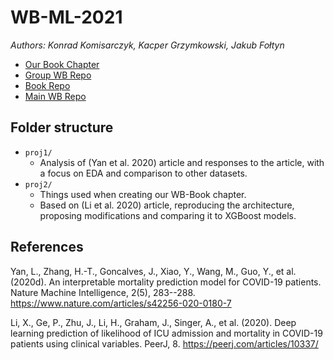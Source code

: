 # WB-ML-2021
*Authors: Konrad Komisarczyk, Kacper Grzymkowski, Jakub Fołtyn*

* [Our Book Chapter](https://mini-pw.github.io/2021L-WB-Book/comparison-of-neural-networks-and-tree-based-models-in-the-clinical-prediction-of-the-course-of-covid-19-illness.html)
* [Group WB Repo](https://github.com/mini-pw/2021L-WB-ML)
* [Book Repo](https://github.com/mini-pw/2021L-WB-Book)
* [Main WB Repo](https://github.com/mini-pw/2021L-WarsztatyBadawcze)

## Folder structure
* `proj1/`
  * Analysis of (Yan et al. 2020) article and responses to the article, with a focus on EDA and comparison to other datasets.
* `proj2/`
  * Things used when creating our WB-Book chapter.
  * Based on (Li et al. 2020) article, reproducing the architecture, proposing modifications and comparing it to XGBoost models.


## References
Yan, L., Zhang, H.-T., Goncalves, J., Xiao, Y., Wang, M., Guo, Y., et al. (2020d). An interpretable mortality prediction model for COVID-19 patients. Nature Machine Intelligence, 2(5), 283--288. https://www.nature.com/articles/s42256-020-0180-7

Li, X., Ge, P., Zhu, J., Li, H., Graham, J., Singer, A., et al. (2020). Deep learning prediction of likelihood of ICU admission and mortality in COVID-19 patients using clinical variables. PeerJ, 8. https://peerj.com/articles/10337/
